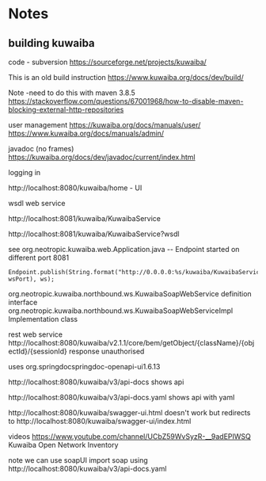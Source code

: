 # Notes




## building kuwaiba 

code - subversion https://sourceforge.net/projects/kuwaiba/


This is an old build instruction 
https://www.kuwaiba.org/docs/dev/build/

Note -need to do this with maven 3.8.5
https://stackoverflow.com/questions/67001968/how-to-disable-maven-blocking-external-http-repositories

user management
https://kuwaiba.org/docs/manuals/user/
https://www.kuwaiba.org/docs/manuals/admin/



javadoc (no frames)
https://kuwaiba.org/docs/dev/javadoc/current/index.html


logging in

http://localhost:8080/kuwaiba/home  - UI 


wsdl web service

http://localhost:8081/kuwaiba/KuwaibaService

http://localhost:8081/kuwaiba/KuwaibaService?wsdl

see org.neotropic.kuwaiba.web.Application.java -- Endpoint started on different port 8081
```
Endpoint.publish(String.format("http://0.0.0.0:%s/kuwaiba/KuwaibaService", wsPort), ws);
```

org.neotropic.kuwaiba.northbound.ws.KuwaibaSoapWebService      definition interface 
org.neotropic.kuwaiba.northbound.ws.KuwaibaSoapWebServiceImpl  Implementation class


rest web service
http://localhost:8080/kuwaiba/v2.1.1/core/bem/getObject/{className}/{objectId}/{sessionId}  response unauthorised

uses <groupId>org.springdoc</groupId><artifactId>springdoc-openapi-ui</artifactId><version>1.6.13</version>

http://localhost:8080/kuwaiba/v3/api-docs   shows api

http://localhost:8080/kuwaiba/v3/api-docs.yaml shows api with yaml

http://localhost:8080/kuwaiba/swagger-ui.html  doesn't work but redirects to http://localhost:8080/kuwaiba/swagger-ui/index.html

videos https://www.youtube.com/channel/UCbZ59WvSyzR-__9adEPIWSQ   Kuwaiba Open Network Inventory

note we can use soapUI import soap using http://localhost:8080/kuwaiba/v3/api-docs.yaml
 